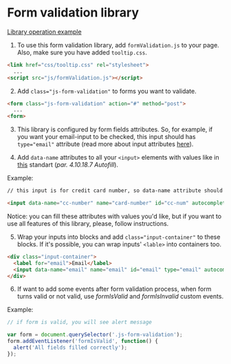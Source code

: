 # Form validation library

[Library operation example](https://vladgalafm.github.io/MA_JS_Practice/Homework_9_Forms/)

1. To use this form validation library, add `formValidation.js` to your page. Also, make sure you have added `tooltip.css`.

```html
<link href="css/tooltip.css" rel="stylesheet">
  ...
<script src="js/formValidation.js"></script>
```

2. Add `class="js-form-validation"` to forms you want to validate.

```html
<form class="js-form-validation" action="#" method="post">
  ...
<form>
```

3. This library is configured by form fields attributes. So, for example, if you want your email-input to be checked, this input should has `type="email"` attribute (read more about input attributes [here](https://developer.mozilla.org/en-US/docs/Web/HTML/Element/input)).

4. Add `data-name` attributes to all your `<input>` elements with values like in [this](https://html.spec.whatwg.org/multipage/form-control-infrastructure.html#autofill) standart (_par. 4.10.18.7 Autofill_).

Example:
```html
// this input is for credit card number, so data-name attribute should have the same value as an autocomplete attribute

<input data-name="cc-number" name="card-number" id="cc-num" autocomplete="cc-number">
```

Notice: you can fill these attributes with values you'd like, but if you want to use all features of this library, please, follow instructions.

5. Wrap your inputs into blocks and add `class="input-container"` to these blocks. If it's possible, you can wrap inputs' `<lable>` into containers too.

```html
<div class="input-container">
  <label for="email">Email</label>
  <input data-name="email" name="email" id="email" type="email" autocomplete="email">
</div>
```

6. If want to add some events after form validation process, when form turns valid or not valid, use _formIsValid_ and _formIsInvalid_ custom events.

Example:
```javascript
// if form is valid, you will see alert message

var form = document.querySelector('.js-form-validation');
form.addEventListener('formIsValid', function() {
  alert('All fields filled correctly');
});
```